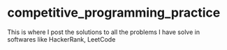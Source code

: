# competitive_programming_practice
This is where I post the solutions to all the problems I have solve in softwares like HackerRank, LeetCode

